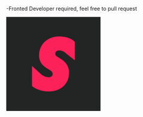 -Fronted Developer required, feel free to pull request

<kbd> <img src="https://github.com/ManuCiao10/seek-app/blob/main/assets/logo.jpeg" width=50% height=50% /> </kbd>